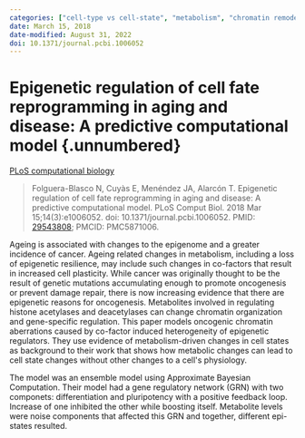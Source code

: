 ```yaml
---
categories: ["cell-type vs cell-state", "metabolism", "chromatin remodelling", "epigenetics"]
date: March 15, 2018
date-modified: August 31, 2022
doi: 10.1371/journal.pcbi.1006052
---
```


# Epigenetic regulation of cell fate reprogramming in aging and disease: A predictive computational model {.unnumbered}

[PLoS computational biology](https://doi.org/10.1371/journal.pcbi.1006052)

> Folguera-Blasco N, Cuyàs E, Menéndez JA, Alarcón T. Epigenetic regulation of
> cell fate reprogramming in aging and disease: A predictive computational
> model. PLoS Comput Biol. 2018 Mar 15;14(3):e1006052. doi:
> 10.1371/journal.pcbi.1006052. PMID:
> [29543808](https://pubmed.ncbi.nlm.nih.gov/29543808/); PMCID: PMC5871006.

Ageing is associated with changes to the epigenome and a greater incidence of
cancer. Ageing related changes in metabolism, including a loss of epigenetic
resilience, may include such changes in co-factors that result in increased cell
plasticity. While cancer was originally thought to be the result of genetic
mutations accumulating enough to promote oncogenesis or prevent damage repair,
there is now increasing evidence that there are epigenetic reasons for
oncogenesis. Metabolites involved in regulating histone acetylases and
deacetylases can change chromatin organization and gene-specific regulation.
This paper models oncogenic chromatin aberrations caused by co-factor induced
heterogeneity of epigenetic regulators. They use evidence of metabolism-driven
changes in cell states as background to their work that shows how metabolic
changes can lead to cell state changes without other changes to a cell's
physiology.

The model was an ensemble model using Approximate Bayesian Computation. Their
model had a gene regulatory network (GRN) with two componets: differentiation
and pluripotency with a positive feedback loop. Increase of one inhibited the
other while boosting itself. Metabolite levels were noise components that
affected this GRN and together, different epi-states resulted.

